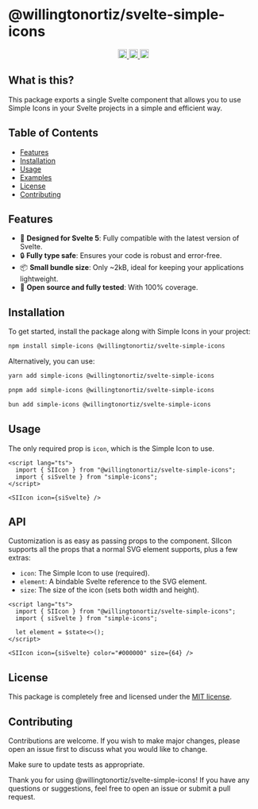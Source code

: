 # @willingtonortiz/svelte-simple-icons

<p align="center">
  <a href="https://www.npmjs.com/package/@willingtonortiz/svelte-simple-icons">
    <img src="https://img.shields.io/npm/dm/@willingtonortiz/svelte-simple-icons.svg" alt="downloads" height="18">
  </a>
  <a href="https://www.npmjs.com/package/@willingtonortiz/svelte-simple-icons">
    <img src="https://img.shields.io/npm/v/@willingtonortiz/svelte-simple-icons.svg" alt="npm version" height="18">
  </a>
  <a href="https://github.com/gvergnaud/@willingtonortiz/svelte-simple-icons">
    <img src="https://img.shields.io/npm/l/@willingtonortiz/svelte-simple-icons.svg" alt="MIT license" height="18">
  </a>
</p>

## What is this?

This package exports a single Svelte component that allows you to use Simple Icons in your Svelte projects in a simple and efficient way.

## Table of Contents

- [Features](#features)
- [Installation](#installation)
- [Usage](#usage)
- [Examples](#examples)
- [License](#license)
- [Contributing](#contributing)

## Features

- 🌟 **Designed for Svelte 5**: Fully compatible with the latest version of Svelte.
- 🔒 **Fully type safe**: Ensures your code is robust and error-free.
- 📦 **Small bundle size**: Only ~2kB, ideal for keeping your applications lightweight.
- 🧪 **Open source and fully tested**: With 100% coverage.

## Installation

To get started, install the package along with Simple Icons in your project:

```sh
npm install simple-icons @willingtonortiz/svelte-simple-icons
```

Alternatively, you can use:

```sh
yarn add simple-icons @willingtonortiz/svelte-simple-icons
```

```sh
pnpm add simple-icons @willingtonortiz/svelte-simple-icons
```

```sh
bun add simple-icons @willingtonortiz/svelte-simple-icons
```

## Usage

The only required prop is `icon`, which is the Simple Icon to use.

```svelte
<script lang="ts">
  import { SIIcon } from "@willingtonortiz/svelte-simple-icons";
  import { siSvelte } from "simple-icons";
</script>

<SIIcon icon={siSvelte} />
```

## API

Customization is as easy as passing props to the component. SIIcon supports all the props that a normal SVG element supports, plus a few extras:

- `icon`: The Simple Icon to use (required).
- `element`: A bindable Svelte reference to the SVG element.
- `size`: The size of the icon (sets both width and height).

```svelte
<script lang="ts">
  import { SIIcon } from "@willingtonortiz/svelte-simple-icons";
  import { siSvelte } from "simple-icons";

  let element = $state<>();
</script>

<SIIcon icon={siSvelte} color="#000000" size={64} />
```

## License

This package is completely free and licensed under the [MIT license](https://choosealicense.com/licenses/mit/).

## Contributing

Contributions are welcome. If you wish to make major changes, please open an issue first to discuss what you would like to change.

Make sure to update tests as appropriate.

Thank you for using @willingtonortiz/svelte-simple-icons! If you have any questions or suggestions, feel free to open an issue or submit a pull request.
